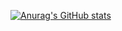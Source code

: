 [![Anurag's GitHub stats](https://github-readme-stats.vercel.app/api?username=dyj0816&langs_count=4)](https://github.com/anuraghazra/github-readme-stats)
